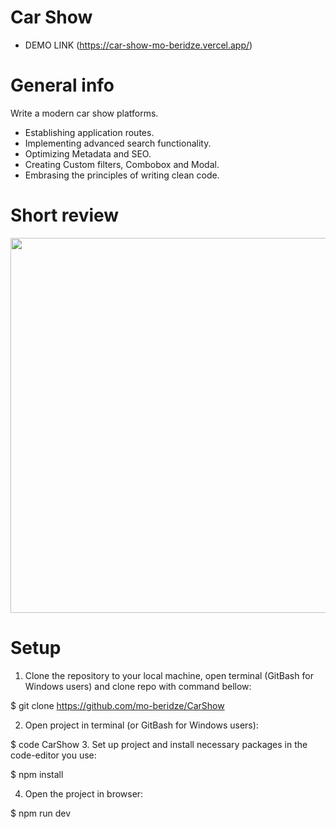 # Car Show

- DEMO LINK (https://car-show-mo-beridze.vercel.app/)

# General info

Write a modern car show platforms.

- Establishing application routes.
- Implementing advanced search functionality.
- Optimizing Metadata and SEO.
- Creating Custom filters, Combobox and Modal.
- Embrasing the principles of writing clean code.

# Short review

<div style="display: flex;">
  <img src="https://github.com/mo-beridze/CarShow/blob/main/public/CarHub.gif" width="600">
</div>

# Setup

1. Clone the repository to your local machine, open terminal (GitBash for Windows users) and clone repo with command bellow:

$ git clone https://github.com/mo-beridze/CarShow

2. Open project in terminal (or GitBash for Windows users):

$ code CarShow 3. Set up project and install necessary packages in the code-editor you use:

$ npm install

4. Open the project in browser:

$ npm run dev
